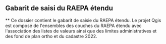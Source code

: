 ## Gabarit de saisi du RAEPA étendu

** Ce dossier contient le gabarit de saisie du RAEPA étendu. Le projet Qgis est composé de l'ensembles des couches du RAEPA étendu avec l'association des listes de valeurs ainsi que des limites administratives et des fond de plan ortho et du cadastre 2022.
